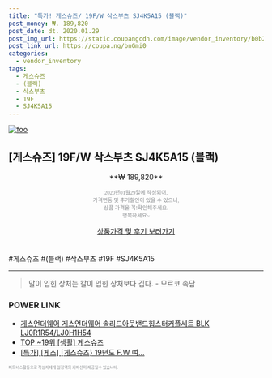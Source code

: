 ```yaml
--- 
title: "특가! 게스슈즈/ 19F/W 삭스부츠 SJ4K5A15 (블랙)" 
post_money: ₩. 189,820 
post_date: dt. 2020.01.29 
post_img_url: https://static.coupangcdn.com/image/vendor_inventory/b0b2/826cbb4be35e24a895a9fde6988cd4b515e2f2b45e7584db5ecb934f8751.jpg 
post_link_url: https://coupa.ng/bnGmi0 
categories: 
  - vendor_inventory 
tags: 
  - 게스슈즈 
  - (블랙) 
  - 삭스부츠 
  - 19F 
  - SJ4K5A15 
--- 
```

[![foo](https://static.coupangcdn.com/image/vendor_inventory/b0b2/826cbb4be35e24a895a9fde6988cd4b515e2f2b45e7584db5ecb934f8751.jpg)](https://coupa.ng/bnGmi0) 

## [게스슈즈] 19F/W 삭스부츠 SJ4K5A15 (블랙) 
<p style="text-align: center;">**₩ 189,820**</p> 
<p style="text-align: center;"><span style="color: #898c8f; font-family: Georgia,Times,serif; font-size: 0.75em;">2020년01월29일에 작성되어, <br>가격변동 및 추가할인이 있을 수 있으니,<br> 상품 가격을 꼭!확인해주세요.<br>행복하세요~</span> 
</p>	 
<div markdown="0" style="text-align: center;"><a href="https://coupa.ng/bnGmi0" class="btn btn--success">상품가격 및 후기 보러가기</a></div> 
<br><br> 
  #게스슈즈 #(블랙) #삭스부츠 #19F #SJ4K5A15 
<hr> 

> 말이 입힌 상처는 칼이 입힌 상처보다 깁다. - 모르코 속담 


### POWER LINK

* <a href="https://blog.naver.com/fasyy4321/221790525469" target="_blank">게스언더웨어 게스언더웨어 솔리드아웃밴드힙스터커플세트 BLK LJ0R1R54/LJ0H1H54</a>
* <a href="https://blog.naver.com/an0733/221788660072" target="_blank"> TOP ~19위 [생활] 게스슈즈</a>
* <a href="https://blog.naver.com/santokki14/221789505435" target="_blank">[특가] [게스] [게스슈즈} 19년도 F.W 여...</a>

<span style="color: #898c8f; font-family: Georgia,Times,serif; font-size: 0.55em;">파트너스활동으로 작성자에게 일정액의 커미션이 제공될수 있습니다.</span> 
